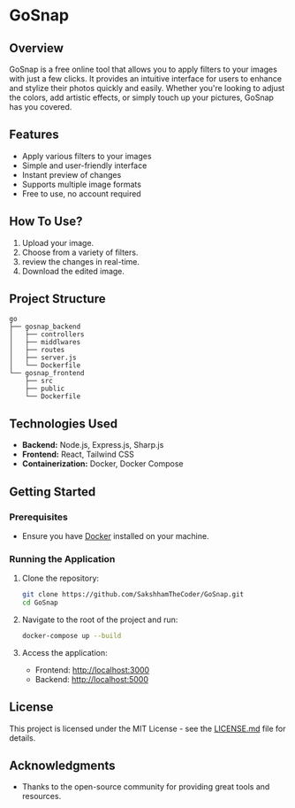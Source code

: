 # GoSnap

## Overview

GoSnap is a free online tool that allows you to apply filters to your images with just a few clicks. It provides an intuitive interface for users to enhance and stylize their photos quickly and easily. Whether you're looking to adjust the colors, add artistic effects, or simply touch up your pictures, GoSnap has you covered.

## Features

-   Apply various filters to your images
-   Simple and user-friendly interface
-   Instant preview of changes
-   Supports multiple image formats
-   Free to use, no account required

## How To Use?

1. Upload your image.
2. Choose from a variety of filters.
3. review the changes in real-time.
4. Download the edited image.

## Project Structure

```
go
├── gosnap_backend
│   ├── controllers
│   ├── middlwares
│   ├── routes
│   ├── server.js
│   └── Dockerfile
└── gosnap_frontend
    ├── src
    ├── public
    └── Dockerfile
```

## Technologies Used

-   **Backend:** Node.js, Express.js, Sharp.js
-   **Frontend:** React, Tailwind CSS
-   **Containerization:** Docker, Docker Compose

## Getting Started

### Prerequisites

-   Ensure you have [Docker](https://www.docker.com/products/docker-desktop) installed on your machine.

### Running the Application

1. Clone the repository:

    ```bash
    git clone https://github.com/SakshhamTheCoder/GoSnap.git
    cd GoSnap
    ```

2. Navigate to the root of the project and run:

    ```bash
    docker-compose up --build
    ```

3. Access the application:
    - Frontend: [http://localhost:3000](http://localhost:3000)
    - Backend: [http://localhost:5000](http://localhost:5000)

## License

This project is licensed under the MIT License - see the [LICENSE.md](LICENSE.md) file for details.

## Acknowledgments

-   Thanks to the open-source community for providing great tools and resources.
